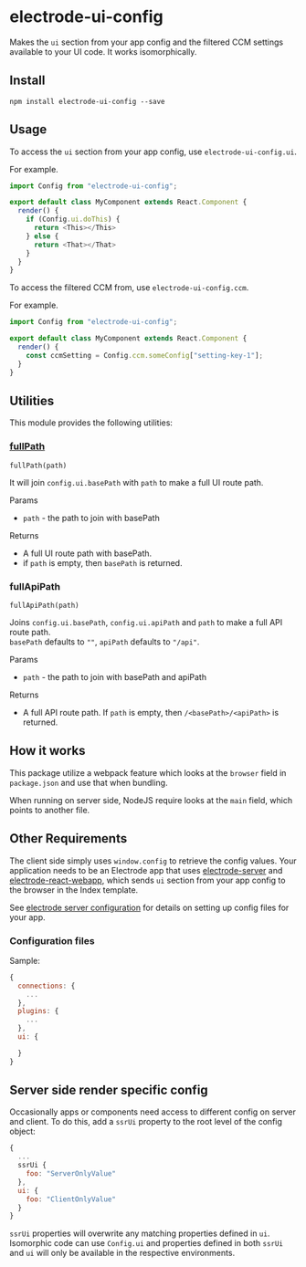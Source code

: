 # electrode-ui-config

Makes the `ui` section from your app config and the filtered CCM settings available to your UI code. It works isomorphically.

## Install

```
npm install electrode-ui-config --save
```

## Usage

To access the `ui` section from your app config, use `electrode-ui-config.ui`.

For example.

```js
import Config from "electrode-ui-config";

export default class MyComponent extends React.Component {
  render() {
    if (Config.ui.doThis) {
      return <This></This>
    } else {
      return <That></That>
    }
  }
}
```

To access the filtered CCM from, use `electrode-ui-config.ccm`.

For example.

```js
import Config from "electrode-ui-config";

export default class MyComponent extends React.Component {
  render() {
    const ccmSetting = Config.ccm.someConfig["setting-key-1"];
  }
}
```

## Utilities

This module provides the following utilities:

### [fullPath](#fullpath)

`fullPath(path)`

It will join `config.ui.basePath` with `path` to make a full UI route path.

Params

  - `path` - the path to join with basePath

Returns

  - A full UI route path with basePath.
  - if `path` is empty, then `basePath` is returned.

### fullApiPath

`fullApiPath(path)`

Joins `config.ui.basePath`, `config.ui.apiPath` and `path` to make a full API route path.  
`basePath` defaults to `""`, `apiPath` defaults to `"/api"`.

Params

  - `path` - the path to join with basePath and apiPath

Returns

  - A full API route path. If `path` is empty, then `/<basePath>/<apiPath>` is returned.

## How it works

This package utilize a webpack feature which looks at the `browser` field in `package.json` and use that when bundling.

When running on server side, NodeJS require looks at the `main` field, which points to another file.

## Other Requirements

The client side simply uses `window.config` to retrieve the config values.  Your application needs to be an Electrode app that uses [electrode-server] and [electrode-react-webapp], which sends `ui` section from your app config to the browser in the Index template.

See [electrode server configuration] for details on setting up config files for your app.

### Configuration files

Sample:

```js
{
  connections: {
    ...
  },
  plugins: {
    ...
  },
  ui: {

  }
}
```

[electrode-server]: https://github.com/electrode-io/electrode-server
[electrode-react-webapp]: https://github.com/electrode-io/electrode/tree/master/packages/electrode-react-webapp
[electrode server configuration]: https://github.com/electrode-io/electrode-server#configuration


## Server side render specific config

Occasionally apps or components need access to different config on server and client. To do this,
add a `ssrUi` property to the root level of the config object:

```js
{
  ...
  ssrUi {
    foo: "ServerOnlyValue"
  },
  ui: {
    foo: "ClientOnlyValue"
  }
}
```

`ssrUi` properties will overwrite any matching properties defined in `ui`. Isomorphic code can use `Config.ui` and properties defined in both `ssrUi` and `ui` will only be available in the respective environments.
